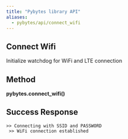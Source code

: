 ```yaml
---
title: "Pybytes library API"
aliases:
  - pybytes/api/connect_wifi
---
```


**Connect Wifi**
----
  Initialize watchdog for WiFi and LTE connection


**Method**
----
**pybytes.connect_wifi()**

**Success Response**
----
    >> Connecting with SSID and PASSWORD
     >> WiFi connection established
